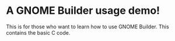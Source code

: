 # A GNOME Builder usage demo!

This is for those who want to learn how to use GNOME Builder. This contains
the basic C code.
